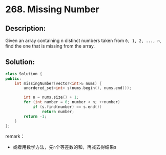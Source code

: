 # 268. Missing Number

## Description:

Given an array containing n distinct numbers taken from `0, 1, 2, ..., n`, find the one that is missing from the array.

## Solution:

```c++
class Solution {
public:
    int missingNumber(vector<int>& nums) {
        unordered_set<int> s(nums.begin(), nums.end());

        int n = nums.size() + 1;
        for (int number = 0; number < n; ++number)
            if (s.find(number) == s.end())
                return number;
        return -1;
    }
};
```

remark：

- 或者用数学方法，先`n`个等差数的和，再减去得结果s

